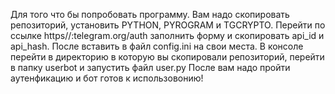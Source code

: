 Для того что бы попробовать программу.
Вам надо скопировать репозиторий, установить PYTHON, PYROGRAM и TGCRYPTO.
Перейти по ссылке https//:telegram.org/auth заполнить форму и скопировать api_id и api_hash.
После вставить в файл config.ini на свои места.
В консоле перейти в директорию в которую вы скопировали репозиторий, перейти в папку userbot и запустить файл user.py
После вам надо пройти аутенфикацию и бот готов к использовонию!